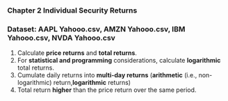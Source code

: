 ### Chapter 2 Individual Security Returns
### Dataset: AAPL Yahooo.csv, AMZN Yahooo.csv, IBM Yahooo.csv, NVDA Yahooo.csv

1. Calculate **price returns** and **total returns**.
2. For **statistical and programming** considerations, calculate **logarithmic** total returns.
3. Cumulate daily returns into **multi-day returns** (**arithmetic** (i.e., non-logarithmic) return,**logarithmic** returns)
4. Total return **higher** than the price return over the same period.
